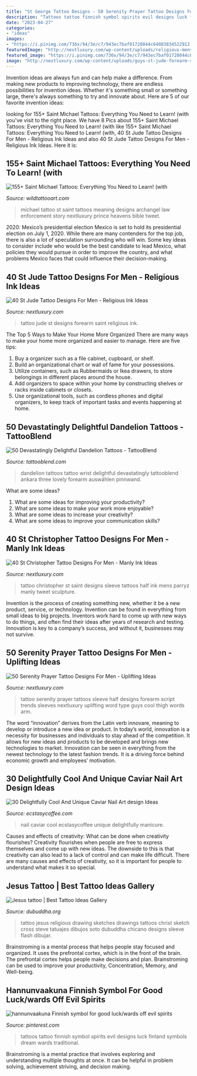 ```yaml
---
title: "St George Tattoo Designs - 50 Serenity Prayer Tattoo Designs For Men"
description: "Tattoos tattoo finnish symbol spirits evil designs luck finland symbols dream wards traditional"
date: "2023-04-27"
categories:
- "ideas"
images:
- "https://i.pinimg.com/736x/94/3e/c7/943ec7baf01728044c64083834522912--evil-spirits-dream-tattoos.jpg"
featuredImage: "http://nextluxury.com/wp-content/uploads/religious-mens-saint-christopher-half-sleeve-tattoo-design-inspiration.jpg"
featured_image: "https://i.pinimg.com/736x/94/3e/c7/943ec7baf01728044c64083834522912--evil-spirits-dream-tattoos.jpg"
image: "http://nextluxury.com/wp-content/uploads/guys-st-jude-forearm-shaded-tattoo-designs.jpg"
---
```



Invention ideas are always fun and can help make a difference. From making new products to improving technology, there are endless possibilities for invention ideas. Whether it's something small or something large, there's always something to try and innovate about. Here are 5 of our favorite invention ideas:

	

		
looking for 155+ Saint Michael Tattoos: Everything You Need to Learn! (with you've visit to the right place. We have 8 Pics about 155+ Saint Michael Tattoos: Everything You Need to Learn! (with like 155+ Saint Michael Tattoos: Everything You Need to Learn! (with, 40 St Jude Tattoo Designs For Men - Religious Ink Ideas and also 40 St Jude Tattoo Designs For Men - Religious Ink Ideas. Here it is:
		
    
## 155+ Saint Michael Tattoos: Everything You Need To Learn! (with

<img loading=lazy src="https://www.wildtattooart.com/wp-content/uploads/2018/10/Saint-Michael-Tattoos-25101860.jpg" onerror="this.onerror=null;this.src='https://tse1.mm.bing.net/th?id=OIP.4QO6pdvu3WxCJ3bYaGWHBQHaKy&amp;pid=15.1';" alt="155+ Saint Michael Tattoos: Everything You Need to Learn! (with">

_Source: wildtattooart.com_

>michael tattoo st saint tattoos meaning designs archangel law enforcement story nextluxury prince heavens bible tweet. 

	

2020: Mexico’s presidential election
Mexico is set to hold its presidential election on July 1, 2020. While there are many contenders for the top job, there is also a lot of speculation surrounding who will win. Some key ideas to consider include who would be the best candidate to lead Mexico, what policies they would pursue in order to improve the country, and what problems Mexico faces that could influence their decision-making.

    
## 40 St Jude Tattoo Designs For Men - Religious Ink Ideas

<img loading=lazy src="http://nextluxury.com/wp-content/uploads/guys-st-jude-forearm-shaded-tattoo-designs.jpg" onerror="this.onerror=null;this.src='https://tse3.mm.bing.net/th?id=OIP.njxtC-T5aiHCXj-T_SxdOwHaH-&amp;pid=15.1';" alt="40 St Jude Tattoo Designs For Men - Religious Ink Ideas">

_Source: nextluxury.com_

>tattoo jude st designs forearm saint religious ink. 

	

The Top 5 Ways to Make Your Home More Organized
There are many ways to make your home more organized and easier to manage. Here are five tips: 
1. Buy a organizer such as a file cabinet, cupboard, or shelf. 
2. Build an organizational chart or wall of fame for your possessions. 
3. Utilize containers, such as Rubbermaids or Ikea drawers, to store belongings in different places around the house. 
4. Add organizers to space within your home by constructing shelves or racks inside cabinets or closets. 
5. Use organizational tools, such as cordless phones and digital organizers, to keep track of important tasks and events happening at home.

    
## 50 Devastatingly Delightful Dandelion Tattoos - TattooBlend

<img loading=lazy src="https://tattooblend.com/wp-content/uploads/2016/02/forearm-dandelion-tattoos.jpg" onerror="this.onerror=null;this.src='https://tse4.mm.bing.net/th?id=OIP.TM500juOpzfiHrP2Ko_OUwHaHL&amp;pid=15.1';" alt="50 Devastatingly Delightful Dandelion Tattoos - TattooBlend">

_Source: tattooblend.com_

>dandelion tattoos tattoo wrist delightful devastatingly tattooblend ankara three lovely forearm auswählen pinnwand. 

	

What are some ideas?
1. What are some ideas for improving your productivity?
2. What are some ideas to make your work more enjoyable?
3. What are some ideas to increase your creativity?
4. What are some ideas to improve your communication skills?

    
## 40 St Christopher Tattoo Designs For Men - Manly Ink Ideas

<img loading=lazy src="http://nextluxury.com/wp-content/uploads/religious-mens-saint-christopher-half-sleeve-tattoo-design-inspiration.jpg" onerror="this.onerror=null;this.src='https://tse2.mm.bing.net/th?id=OIP.jiluQIfY3JVN5xe8xgFwSgHaLh&amp;pid=15.1';" alt="40 St Christopher Tattoo Designs For Men - Manly Ink Ideas">

_Source: nextluxury.com_

>tattoo christopher st saint designs sleeve tattoos half ink mens parryz manly tweet sculpture. 

	

Invention is the process of creating something new, whether it be a new product, service, or technology. Invention can be found in everything from small ideas to big projects. Inventors work hard to come up with new ways to do things, and often find their ideas after years of research and testing. Innovation is key to a company’s success, and without it, businesses may not survive.

    
## 50 Serenity Prayer Tattoo Designs For Men - Uplifting Ideas

<img loading=lazy src="http://nextluxury.com/wp-content/uploads/script-male-serenity-prayer-half-sleeve-tattoo-ideas.jpg" onerror="this.onerror=null;this.src='https://tse2.mm.bing.net/th?id=OIP.rOYfg_TLXK0pjrwsDoPfHQHaJ4&amp;pid=15.1';" alt="50 Serenity Prayer Tattoo Designs For Men - Uplifting Ideas">

_Source: nextluxury.com_

>tattoo serenity prayer tattoos sleeve half designs forearm script trends sleeves nextluxury uplifting word type guys cool thigh words arm. 

	

The word “innovation” derives from the Latin verb innovare, meaning to develop or introduce a new idea or product. In today’s world, innovation is a necessity for businesses and individuals to stay ahead of the competition. It allows for new ideas and products to be developed and brings new technologies to market. Innovation can be seen in everything from the newest technology to the latest fashion trends. It is a driving force behind economic growth and employees’ motivation.

    
## 30 Delightfully Cool And Unique Caviar Nail Art Design Ideas

<img loading=lazy src="https://i1.wp.com/www.ecstasycoffee.com/wp-content/uploads/2017/01/Caviar-nail-art-designs27.jpg?resize=550%2C550&amp;ssl=1" onerror="this.onerror=null;this.src='https://tse2.mm.bing.net/th?id=OIP.55F8sEMpSQJvqWKHuoEmJgHaHa&amp;pid=15.1';" alt="30 Delightfully Cool And Unique Caviar Nail Art design Ideas">

_Source: ecstasycoffee.com_

>nail caviar cool ecstasycoffee unique delightfully manicure. 

	

Causes and effects of creativity: What can be done when creativity flourishes?
Creativity flourishes when people are free to express themselves and come up with new ideas. The downside to this is that creativity can also lead to a lack of control and can make life difficult. There are many causes and effects of creativity, so it is important for people to understand what makes it so special.

    
## Jesus Tattoo | Best Tattoo Ideas Gallery

<img loading=lazy src="http://www.dubuddha.org/wp-content/uploads/2015/01/047img.jpg" onerror="this.onerror=null;this.src='https://tse4.mm.bing.net/th?id=OIP.dzwvlbX0wh3QjiSeJGvNRwHaKW&amp;pid=15.1';" alt="Jesus tattoo | Best Tattoo Ideas Gallery">

_Source: dubuddha.org_

>tattoo jesus religious drawing sketches drawings tattoos christ sketch cross steve tatuajes dibujos soto dubuddha chicano designs sleeve flash dibujar. 

	

Brainstroming is a mental process that helps people stay focused and organized. It uses the prefrontal cortex, which is in the front of the brain. The prefrontal cortex helps people make decisions and plan. Brainstroming can be used to improve your productivity, Concentration, Memory, and Well-being.

    
## Hannunvaakuna Finnish Symbol For Good Luck/wards Off Evil Spirits

<img loading=lazy src="https://i.pinimg.com/736x/94/3e/c7/943ec7baf01728044c64083834522912--evil-spirits-dream-tattoos.jpg" onerror="this.onerror=null;this.src='https://tse3.mm.bing.net/th?id=OIP.hrCkFe8xmPPZb-UagOnDLwAAAA&amp;pid=15.1';" alt="hannunvaakuna Finnish symbol for good luck/wards off evil spirits">

_Source: pinterest.com_

>tattoos tattoo finnish symbol spirits evil designs luck finland symbols dream wards traditional. 

	

Brainstroming is a mental practice that involves exploring and understanding multiple thoughts at once. It can be helpful in problem solving, achievement striving, and decision making.

